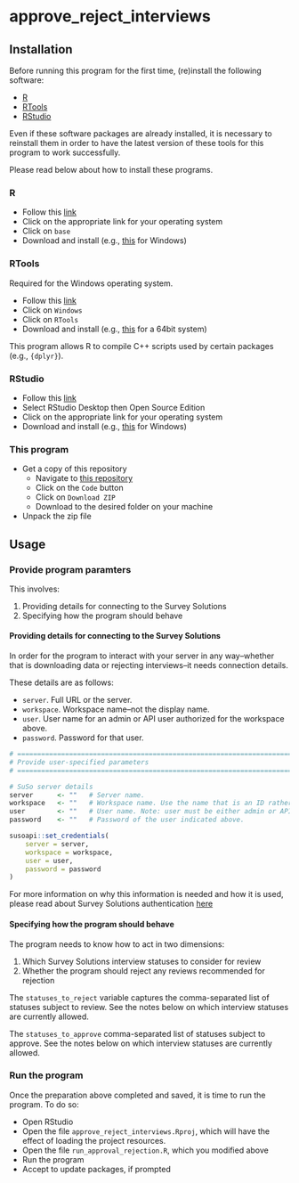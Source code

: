 
<!-- README.md is generated from README.Rmd. Please edit that file -->

# approve\_reject\_interviews

<!-- badges: start -->
<!-- badges: end -->

## Installation

Before running this program for the first time, (re)install the
following software:

-   [R](#r)
-   [RTools](#rtools)
-   [RStudio](#rstudio)

Even if these software packages are already installed, it is necessary
to reinstall them in order to have the latest version of these tools for
this program to work successfully.

Please read below about how to install these programs.

### R

-   Follow this [link](https://cran.r-project.org/)
-   Click on the appropriate link for your operating system
-   Click on `base`
-   Download and install (e.g.,
    [this](https://cran.r-project.org/bin/windows/base/R-4.1.1-win.exe)
    for Windows)

### RTools

Required for the Windows operating system.

-   Follow this [link](https://cran.r-project.org/)
-   Click on `Windows`
-   Click on `RTools`
-   Download and install (e.g.,
    [this](https://cran.r-project.org/bin/windows/Rtools/rtools40v2-x86_64.exe)
    for a 64bit system)

This program allows R to compile C++ scripts used by certain packages
(e.g., `{dplyr}`).

### RStudio

-   Follow this [link](https://www.rstudio.com/products/rstudio/)
-   Select RStudio Desktop then Open Source Edition
-   Click on the appropriate link for your operating system
-   Download and install (e.g.,
    [this](https://www.rstudio.com/products/rstudio/download/#download)
    for Windows)

### This program

-   Get a copy of this repository
    -   Navigate to [this
        repository](https://github.com/arthur-shaw/uhis_auto_sort)
    -   Click on the `Code` button
    -   Click on `Download ZIP`
    -   Download to the desired folder on your machine
-   Unpack the zip file

## Usage

### Provide program paramters

This involves:

1.  Providing details for connecting to the Survey Solutions
2.  Specifying how the program should behave

#### Providing details for connecting to the Survey Solutions

In order for the program to interact with your server in any way–whether
that is downloading data or rejecting interviews–it needs connection
details.

These details are as follows:

-   `server`. Full URL or the server.
-   `workspace`. Workspace name–not the display name.
-   `user`. User name for an admin or API user authorized for the
    workspace above.
-   `password`. Password for that user.

``` r
# =============================================================================
# Provide user-specified parameters
# =============================================================================

# SuSo server details
server      <- ""   # Server name. 
workspace   <- ""   # Workspace name. Use the name that is an ID rather than the display name.
user        <- ""   # User name. Note: user must be either admin or API user.
password    <- ""   # Password of the user indicated above.

susoapi::set_credentials(
    server = server,
    workspace = workspace,
    user = user,
    password = password
)
```

For more information on why this information is needed and how it is
used, please read about Survey Solutions authentication
[here](https://arthur-shaw.github.io/susoapi/articles/authentication.html)

#### Specifying how the program should behave

The program needs to know how to act in two dimensions:

1.  Which Survey Solutions interview statuses to consider for review
2.  Whether the program should reject any reviews recommended for
    rejection

The `statuses_to_reject` variable captures the comma-separated list of
statuses subject to review. See the notes below on which interview
statuses are currently allowed.

The `statuses_to_approve` comma-separated list of statuses subject to
approve. See the notes below on which interview statuses are currently
allowed.

### Run the program

Once the preparation above completed and saved, it is time to run the
program. To do so:

-   Open RStudio
-   Open the file `approve_reject_interviews.Rproj`, which will have the
    effect of loading the project resources.
-   Open the file `run_approval_rejection.R`, which you modified above
-   Run the program
-   Accept to update packages, if prompted
